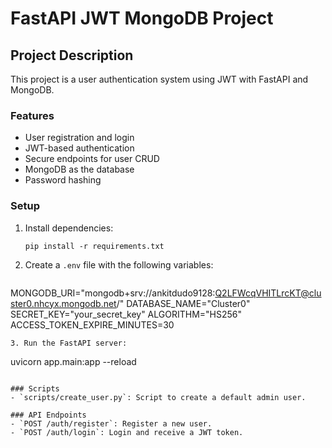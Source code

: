 # FastAPI JWT MongoDB Project

## Project Description
This project is a user authentication system using JWT with FastAPI and MongoDB.

### Features
- User registration and login
- JWT-based authentication
- Secure endpoints for user CRUD
- MongoDB as the database
- Password hashing

### Setup
1. Install dependencies:
   ```
   pip install -r requirements.txt
   ```
2. Create a `.env` file with the following variables:
   ```
MONGODB_URI="mongodb+srv://ankitdudo9128:Q2LFWcqVHITLrcKT@cluster0.nhcyx.mongodb.net/"
DATABASE_NAME="Cluster0"
SECRET_KEY="your_secret_key"
ALGORITHM="HS256"
ACCESS_TOKEN_EXPIRE_MINUTES=30

   ```
3. Run the FastAPI server:
   ```
   uvicorn app.main:app --reload
   ```

### Scripts
- `scripts/create_user.py`: Script to create a default admin user.

### API Endpoints
- `POST /auth/register`: Register a new user.
- `POST /auth/login`: Login and receive a JWT token.

